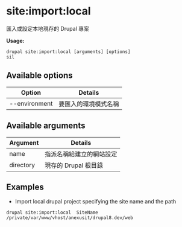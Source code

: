 # site:import:local
匯入或設定本地現存的 Drupal 專案

**Usage:**
```
drupal site:import:local [arguments] [options]
sil
```

## Available options
Option | Details
-------|-------------
--environment | 要匯入的環境模式名稱

## Available arguments
Argument | Details
---------|-------------
name | 指派名稱給建立的網站設定
directory | 現存的 Drupal 根目錄

## Examples
* Import local drupal project specifying the site name and the path
```
drupal site:import:local  SiteName /private/var/www/vhost/anexusit/drupal8.dev/web
```
